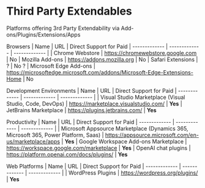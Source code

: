 # Third Party Extendables
Platforms offering 3rd Party Extendability via Add-ons/Plugins/Extensions/Apps

Browsers
| Name | URL | Direct Support for Paid
| ------------- | ------------- | ------------- |
| Chrome Webstore | https://chromewebstore.google.com | No
| Mozilla Add-ons | https://addons.mozilla.org | No
| Safari Extensions | ? | No ?
| Microsoft Edge Add-ons | https://microsoftedge.microsoft.com/addons/Microsoft-Edge-Extensions-Home | No

Development Environments
| Name | URL | Direct Support for Paid
| ------------- | ------------- | ------------- |
| Visual Studio Marketplace (Visual Studio, Code, DevOps) | https://marketplace.visualstudio.com/ | **Yes**
| JetBrains Marketplace | https://plugins.jetbrains.com/ | **Yes**

Productivity
| Name | URL | Direct Support for Paid
| ------------- | ------------- | ------------- |
| Microsoft Appsource Marketplace (Dynamics 365, Microsoft 365, Power Platform, Saas) | https://appsource.microsoft.com/en-us/marketplace/apps | **Yes**
| Google Workspace Add-ons Marketplace | https://workspace.google.com/marketplace | **Yes**
| OpenAI chat plugins | https://platform.openai.com/docs/plugins/ | **Yes**

Web Platforms
| Name | URL | Direct Support for Paid
| ------------- | ------------- | ------------- |
| WordPress Plugins | https://wordpress.org/plugins/ | **Yes**
